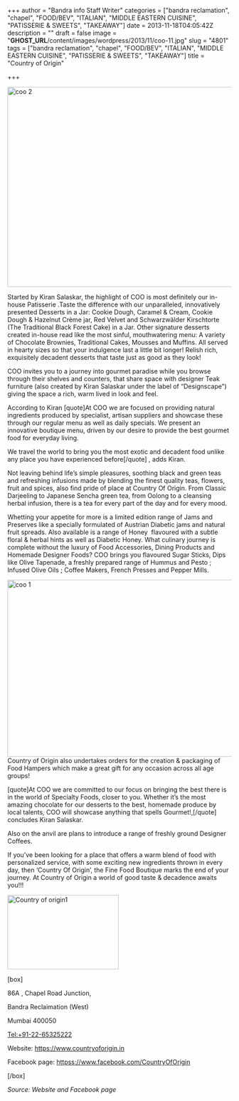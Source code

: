 +++
author = "Bandra info Staff Writer"
categories = ["bandra reclamation", "chapel", "FOOD/BEV", "ITALIAN", "MIDDLE EASTERN CUISINE", "PATISSERIE &amp; SWEETS", "TAKEAWAY"]
date = 2013-11-18T04:05:42Z
description = ""
draft = false
image = "__GHOST_URL__/content/images/wordpress/2013/11/coo-11.jpg"
slug = "4801"
tags = ["bandra reclamation", "chapel", "FOOD/BEV", "ITALIAN", "MIDDLE EASTERN CUISINE", "PATISSERIE &amp; SWEETS", "TAKEAWAY"]
title = "Country of Origin"

+++


<p><a href="https://i1.wp.com/bandra.info/wp-content/uploads/2013/11/coo-2.jpg?ssl=1"><img loading="lazy" class="size-full wp-image-4804 aligncenter" alt="coo 2" src="https://i1.wp.com/bandra.info/wp-content/uploads/2013/11/coo-2.jpg?resize=599%2C450&#038;ssl=1" width="599" height="450" srcset="https://i1.wp.com/bandra.info/wp-content/uploads/2013/11/coo-2.jpg?w=599&amp;ssl=1 599w, https://i1.wp.com/bandra.info/wp-content/uploads/2013/11/coo-2.jpg?resize=300%2C225&amp;ssl=1 300w" sizes="(max-width: 599px) 100vw, 599px" data-recalc-dims="1" /></a></p>
<p>Started by Kiran Salaskar, the highlight of COO is most definitely our in-house Patisserie .Taste the difference with our unparalleled, innovatively presented Desserts in a Jar: Cookie Dough, Caramel &amp; Cream, Cookie Dough &amp; Hazelnut Crème jar, Red Velvet and Schwarzwälder Kirschtorte (The Traditional Black Forest Cake) in a Jar. Other signature desserts created in-house read like the most sinful, mouthwatering menu: A variety of Chocolate Brownies, Traditional Cakes, Mousses and Muffins. All served in hearty sizes so that your indulgence last a little bit longer! Relish rich, exquisitely decadent desserts that taste just as good as they look!</p>
<p>COO invites you to a journey into gourmet paradise while you browse through their shelves and counters, that share space with designer Teak furniture (also created by Kiran Salaskar under the label of “Designscape”) giving the space a rich, warm lived in look and feel.</p>
<p>According to Kiran [quote]At COO we are focused on providing natural ingredients produced by specialist, artisan suppliers and showcase these through our regular menu as well as daily specials. We present an innovative boutique menu, driven by our desire to provide the best gourmet food for everyday living.</p>
<p>We travel the world to bring you the most exotic and decadent food unlike any place you have experienced before[/quote] , adds Kiran.</p>
<p>Not leaving behind life’s simple pleasures, soothing black and green teas and refreshing infusions made by blending the finest quality teas, flowers, fruit and spices, also find pride of place at Country Of Origin. From Classic Darjeeling to Japanese Sencha green tea, from Oolong to a cleansing herbal infusion, there is a tea for every part of the day and for every mood.</p>
<p>Whetting your appetite for more is a limited edition range of Jams and Preserves like a specially formulated of Austrian Diabetic jams and natural fruit spreads. Also available is a range of Honey  flavoured with a subtle floral &amp; herbal hints as well as Diabetic Honey. What culinary journey is complete without the luxury of Food Accessories, Dining Products and Homemade Designer Foods? COO brings you flavoured Sugar Sticks, Dips like Olive Tapenade, a freshly prepared range of Hummus and Pesto ; Infused Olive Oils ; Coffee Makers, French Presses and Pepper Mills.</p>
<p><a href="https://i1.wp.com/bandra.info/wp-content/uploads/2013/11/coo-11.jpg?ssl=1"><img loading="lazy" class="size-full wp-image-4807 aligncenter" alt="coo 1" src="https://i1.wp.com/bandra.info/wp-content/uploads/2013/11/coo-11.jpg?resize=599%2C398&#038;ssl=1" width="599" height="398" srcset="https://i1.wp.com/bandra.info/wp-content/uploads/2013/11/coo-11.jpg?w=599&amp;ssl=1 599w, https://i1.wp.com/bandra.info/wp-content/uploads/2013/11/coo-11.jpg?resize=300%2C199&amp;ssl=1 300w" sizes="(max-width: 599px) 100vw, 599px" data-recalc-dims="1" /></a>Country of Origin also undertakes orders for the creation &amp; packaging of Food Hampers which make a great gift for any occasion across all age groups!</p>
<p>[quote]At COO we are committed to our focus on bringing the best there is in the world of Specialty Foods, closer to you. Whether it’s the most amazing chocolate for our desserts to the best, homemade produce by local talents, COO will showcase anything that spells Gourmet!,[/quote] concludes Kiran Salaskar.</p>
<p>Also on the anvil are plans to introduce a range of freshly ground Designer Coffees.</p>
<p>If you’ve been looking for a place that offers a warm blend of food with personalized service, with some exciting new ingredients thrown in every day, then ‘Country Of Origin’, the Fine Food Boutique marks the end of your journey. At Country of Origin a world of good taste &amp; decadence awaits you!!!</p>
<p><a href="https://i1.wp.com/bandra.info/wp-content/uploads/2013/11/Country-of-origin1.jpg?ssl=1"><img loading="lazy" class="size-full wp-image-4802 alignright" alt="Country of origin1" src="https://i1.wp.com/bandra.info/wp-content/uploads/2013/11/Country-of-origin1.jpg?resize=250%2C167&#038;ssl=1" width="250" height="167" data-recalc-dims="1" /></a></p>
<p>[box]</p>
<p>86A , Chapel Road Junction,</p>
<p>Bandra Reclaimation (West)</p>
<p>Mumbai 400050</p>
<p><a href="Tel:+91-22-65325222">Tel:+91-22-65325222</a></p>
<p>Website: <a href="https://www.countryoforigin.in">https://www.countryoforigin.in</a></p>
<p>Facebook page: <a href="httpss://www.facebook.com/CountryOfOrigin">httpss://www.facebook.com/CountryOfOrigin</a></p>
<p>[/box]</p>
<p><i>Source: Website and Facebook page</i></p>



